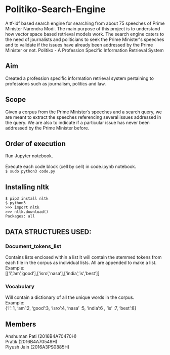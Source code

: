 # Politiko-Search-Engine
 A tf-idf based search engine for searching from about 75 speeches of Prime Minister Narendra Modi. The main purpose of this project is to understand how vector space based retrieval models work. The search engine caters to the need of journalists and politicians to seek the Prime Minister's speeches and to validate if the issues have already been addressed by the Prime Minister or not.
 Politiko - A Profession Specific Information Retrieval System

## Aim 
Created a profession specific information retrieval system pertaining to professions such as journalism, politics and law.

## Scope
Given a corpus from the Prime Minister’s speeches and a search query, we are meant to extract the speeches referencing several issues addressed in the query. We are also to indicate if a particular issue has never been addressed by the Prime Minister before.

## Order of execution
Run Jupyter notebook.<br/><br/> 
Execute each code block (cell by cell) in code.ipynb notebook.<br/>
``$ sudo python3 code.py``

## Installing nltk
``$ pip3 install nltk``<br/>
``$ python3``<br/>
``>>> import nltk``<br/>
``>>> nltk.download()``<br/>
	``Packages: all``<br/>

## DATA STRUCTURES USED:
### Document_tokens_list
Contains lists enclosed within a list It will contain the stemmed tokens from each file in the corpus as individual lists. All are appended to make a list.<br/> 
Example:<br/>
[[‘i’,’am’,’good’],[‘isro’,’nasa’],[‘india’,’is’,’best’]]
### Vocabulary
Will contain a dictionary of all the unique words in the corpus.<br/> 
Example:<br/>
{‘i’: 1, ‘am’:2, ‘good’:3, ‘isro’:4, ‘nasa’ :5, ‘india’:6 , ‘is’ :7, ‘best’:8]

## Members
Anshuman Pati (2016B4A70470H)<br/>
Pratik (2016B4A70549H)<br/>
Piyush Jain (2016A3PS0885H)<br/>


 



